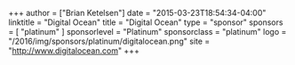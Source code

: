 +++
author = ["Brian Ketelsen"]
date = "2015-03-23T18:54:34-04:00"
linktitle = "Digital Ocean"
title = "Digital Ocean"
type = "sponsor"
sponsors = [ "platinum" ] 
sponsorlevel = "Platinum"
sponsorclass = "platinum"
logo = "/2016/img/sponsors/platinum/digitalocean.png"
site = "http://www.digitalocean.com"
+++
